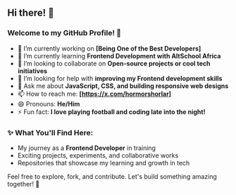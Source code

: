 
## Hi there! 👋

### Welcome to my GitHub Profile! 🚀

- 🔭 I’m currently working on **[Being One of the Best Developers]**
- 🌱 I’m currently learning **Frontend Development with AltSchool Africa**
- 👯 I’m looking to collaborate on **Open-source projects or cool tech initiatives**
- 🤔 I’m looking for help with **improving my Frontend development skills**
- 💬 Ask me about **JavaScript, CSS, and building responsive web designs**
- 📫 How to reach me: **[https://x.com/hormorshorlar]**
- 😄 Pronouns: **He/Him**
- ⚡ Fun fact: **I love playing football and coding late into the night!**

### ✨ What You'll Find Here:
- My journey as a **Frontend Developer** in training
- Exciting projects, experiments, and collaborative works
- Repositories that showcase my learning and growth in tech

Feel free to explore, fork, and contribute. Let's build something amazing together! 🌟

